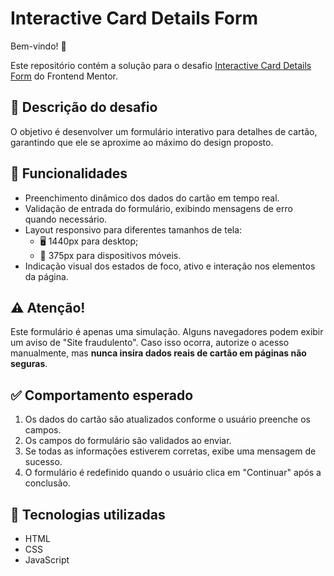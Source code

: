 # Interactive Card Details Form

Bem-vindo! 👋

Este repositório contém a solução para o desafio [Interactive Card Details Form](https://www.frontendmentor.io/challenges/interactive-card-details-form-XpS8cKZDWw) do Frontend Mentor. 

## 📌 Descrição do desafio

O objetivo é desenvolver um formulário interativo para detalhes de cartão, garantindo que ele se aproxime ao máximo do design proposto.

## 🎯 Funcionalidades

- Preenchimento dinâmico dos dados do cartão em tempo real.
- Validação de entrada do formulário, exibindo mensagens de erro quando necessário.
- Layout responsivo para diferentes tamanhos de tela:
  - 🖥️ 1440px para desktop;
  - 📱 375px para dispositivos móveis.
- Indicação visual dos estados de foco, ativo e interação nos elementos da página.

## ⚠️ Atenção!

Este formulário é apenas uma simulação. Alguns navegadores podem exibir um aviso de "Site fraudulento". Caso isso ocorra, autorize o acesso manualmente, mas **nunca insira dados reais de cartão em páginas não seguras**.

## ✅ Comportamento esperado

1. Os dados do cartão são atualizados conforme o usuário preenche os campos.
2. Os campos do formulário são validados ao enviar.
3. Se todas as informações estiverem corretas, exibe uma mensagem de sucesso.
4. O formulário é redefinido quando o usuário clica em "Continuar" após a conclusão.

## 🚀 Tecnologias utilizadas

- HTML
- CSS
- JavaScript
